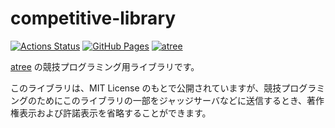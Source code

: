 # competitive-library
[![Actions Status](https://github.com/atree4728/competitive-library/workflows/verify/badge.svg)](https://github.com/atree4728/competitive-library/actions)
 [![GitHub Pages](https://img.shields.io/static/v1?label=GitHub+Pages&message=+&color=brightgreen&logo=github)](https://atree4728.github.io/competitive-library/)
[![atree](https://img.shields.io/endpoint?url=https%3A%2F%2Fatcoder-badges.now.sh%2Fapi%2Fatcoder%2Fjson%2Fatree)](https://atcoder.jp/users/atree)

[atree](https://twitter.com/atree4728) の競技プログラミング用ライブラリです。

このライブラリは、MIT License のもとで公開されていますが、競技プログラミングのためにこのライブラリの一部をジャッジサーバなどに送信するとき、著作権表示および許諾表示を省略することができます。
